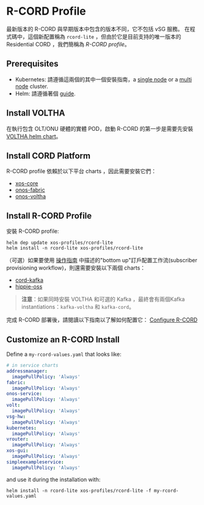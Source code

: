 # R-CORD Profile

最新版本的 R-CORD 與早期版本中包含的版本不同，它不包括 vSG 服務。
在程式碼中，這個新配置稱為 `rcord-lite` ，但由於它是目前支持的唯一版本的 Residential CORD ，我們簡稱為 *R-CORD profile*。

## Prerequisites

- Kubernetes: 請遵循這兩個的其中一個安裝指南，a [single
   node](../../prereqs/k8s-single-node.md) or a [multi
   node](../../prereqs/k8s-multi-node.md) cluster.
- Helm: 請遵循著個 [guide](../../prereqs/helm.md).

## Install VOLTHA

在執行包含 OLT/ONU 硬體的實體 POD，啟動 R-CORD 的第一步是需要先安裝 [VOLTHA helm chart](../../charts/voltha.md)。

## Install CORD Platform

R-CORD profile 依賴於以下平台 charts ，因此需要安裝它們：

- [xos-core](../../charts/xos-core.md)
- [onos-fabric](../../charts/onos.md#onos-fabric)
- [onos-voltha](../../charts/onos.md#onos-voltha)

## Install R-CORD Profile

安裝 R-CORD profile:

```shell 
helm dep update xos-profiles/rcord-lite
helm install -n rcord-lite xos-profiles/rcord-lite
```

（可選）如果要使用 [操作指南](configuration.md) 中描述的"bottom up"訂戶配置工作流(subscriber provisioning workflow)，則還需要安裝以下兩個 charts：

- [cord-kafka](../../charts/kafka.md)
- [hippie-oss](../../charts/hippie-oss.md)

> **注意**：如果同時安裝 VOLTHA 和可選的 Kafka ，最終會有兩個Kafka instantiations：`kafka-voltha` 和 `kafka-cord`。

完成 R-CORD 部署後，請閱讀以下指南以了解如何配置它：
[Configure R-CORD](configuration.md)

## Customize an R-CORD Install

Define a `my-rcord-values.yaml` that looks like:

```yaml
# in service charts
addressmanager:
  imagePullPolicy: 'Always'
fabric:
  imagePullPolicy: 'Always'
onos-service:
  imagePullPolicy: 'Always'
volt:
  imagePullPolicy: 'Always'
vsg-hw:
  imagePullPolicy: 'Always'
kubernetes:
  imagePullPolicy: 'Always'
vrouter:
  imagePullPolicy: 'Always'
xos-gui:
  imagePullPolicy: 'Always'
simpleexampleservice:
  imagePullPolicy: 'Always'
```

and use it during the installation with:

```shell
helm install -n rcord-lite xos-profiles/rcord-lite -f my-rcord-values.yaml
```
